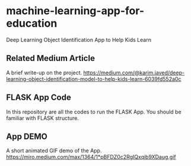 # machine-learning-app-for-education
Deep Learning Object Identification App to Help Kids Learn

## Related Medium Article
A brief write-up on the project.
https://medium.com/@karim.javed/deep-learning-object-identification-model-to-help-kids-learn-6039fd552a0c

## FLASK App Code
In this repository are all the codes to run the FLASK App. You should be familiar with FLASK structure.

## App DEMO
A short animated GIF demo of the App.
https://miro.medium.com/max/1364/1*pBFDZ0c2RgIQxqib9XDaug.gif
